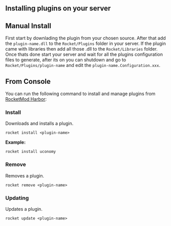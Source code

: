 ## Installing plugins on your server

## Manual Install

First start by downlading the plugin from your chosen source. After that add the `plugin-name.dll` to the `Rocket/Plugins` folder in your server. If the plugin came with libraries then add all those .dll to the `Rocket/Libraries` folder. Once thats done start your server and wait for all the plugins configuration files to generate, after its on you can shutdown and go to `Rocket/Plugins/plugin-name` and edit the `plugin-name.Configuration.xxx`.

## From Console
You can run the following command to install and manage plugins from [RocketMod Harbor](https://harbor.rocketmod.net):

### Install
Downloads and installs a plugin.
```
rocket install <plugin-name>
```

**Example:**
```
rocket install uconomy
```

### Remove
Removes a plugin.

```
rocket remove <plugin-name>
```

### Updating
Updates a plugin.

```
rocket update <plugin-name>
```